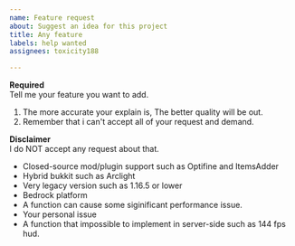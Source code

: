 ```yaml
---
name: Feature request
about: Suggest an idea for this project
title: Any feature
labels: help wanted
assignees: toxicity188

---
```


**Required**  
Tell me your feature you want to add.

1. The more accurate your explain is, The better quality will be out.
2. Remember that i can't accept all of your request and demand.

**Disclaimer**  
I do NOT accept any request about that.

- Closed-source mod/plugin support such as Optifine and ItemsAdder
- Hybrid bukkit such as Arclight
- Very legacy version such as 1.16.5 or lower
- Bedrock platform
- A function can cause some siginificant performance issue.
- Your personal issue
- A function that impossible to implement in server-side such as 144 fps hud.
